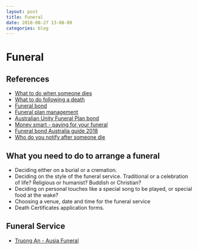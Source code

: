```yaml
---
layout: post
title: Funeral
date: 2018-08-27 13-08-09
categories: blog
---
```


# Funeral

## References

- [What to do when someone dies](https://www.choice.com.au/health-and-body/healthy-ageing/ageing-and-retirement/articles/what-to-do-when-someone-dies)
- [What to do following a death](https://www.humanservices.gov.au/individuals/subjects/what-do-following-death)
- [Funeral bond](https://www.humanservices.gov.au/individuals/enablers/funeral-bonds-and-prepaid-funerals/28486)
- [Funeral plan management](https://www.fpmanagement.com.au/your-options/funeral-bond)
- [Australian Unity Funeral Plan bond](https://www.australianunity.com.au/wealth/investment-bonds/lifeplan-products/funeralplan-bond)
- [Money smart - paying for your funeral](https://www.moneysmart.gov.au/life-events-and-you/over-55s/paying-for-your-funeral)
- [Funeral bond Australia guide 2018](https://www.gatheredhere.com.au/funeral-bonds-australia/)
- [Who do you notify after someone die](http://www.lawaccess.nsw.gov.au/Pages/representing/after_someone_dies/who_do_you_notify_after_someone_dies/who_do_you_notify_after_someone_dies.aspx)

## What you need to do to arrange a funeral

- Deciding either on a burial or a cremation.
- Deciding on the style of the funeral service. Traditional or a celebration of life? Religious or humanist? Buddish or Christian?
- Deciding on personal touches like a special song to be played, or special food at the wake?
- Choosing a venue, date and time for the funeral service
- Death Certificates application forms.


## Funeral Service

- [Truong An - Ausia Funeral](http://www.ausiafuneral.com/)
